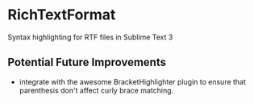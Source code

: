 # RichTextFormat
Syntax highlighting for RTF files in Sublime Text 3

## Potential Future Improvements

- integrate with the awesome BracketHighlighter plugin to ensure that parenthesis don't affect curly brace matching.
